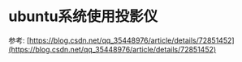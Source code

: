 ubuntu系统使用投影仪  
==  

参考: [https://blog.csdn.net/qq_35448976/article/details/72851452](https://blog.csdn.net/qq_35448976/article/details/72851452)